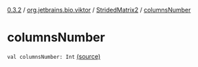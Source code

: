 [0.3.2](../../index.md) / [org.jetbrains.bio.viktor](../index.md) / [StridedMatrix2](index.md) / [columnsNumber](.)

# columnsNumber

`val columnsNumber: Int` [(source)](https://github.com/JetBrains-Research/viktor/blob/0.3.2/src/main/kotlin/org/jetbrains/bio/viktor/StridedMatrix2.kt#L14)